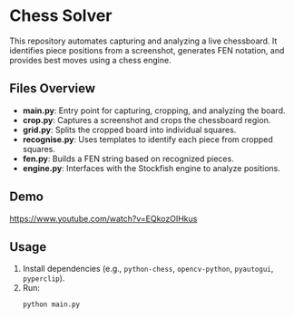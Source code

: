 # Chess Solver

This repository automates capturing and analyzing a live chessboard. It identifies piece positions from a screenshot, generates FEN notation, and provides best moves using a chess engine.

## Files Overview
- **main.py**: Entry point for capturing, cropping, and analyzing the board.  
- **crop.py**: Captures a screenshot and crops the chessboard region.  
- **grid.py**: Splits the cropped board into individual squares.  
- **recognise.py**: Uses templates to identify each piece from cropped squares.  
- **fen.py**: Builds a FEN string based on recognized pieces.  
- **engine.py**: Interfaces with the Stockfish engine to analyze positions.

## Demo
https://www.youtube.com/watch?v=EQkozOIHkus

## Usage
1. Install dependencies (e.g., `python-chess`, `opencv-python`, `pyautogui`, `pyperclip`).  
2. Run:
   ```bash
   python main.py
